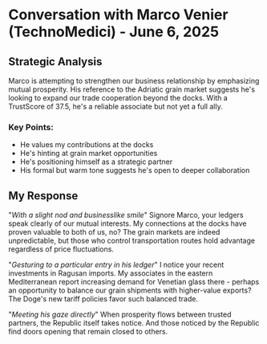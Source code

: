 # Conversation with Marco Venier (TechnoMedici) - June 6, 2025

## Strategic Analysis

Marco is attempting to strengthen our business relationship by emphasizing mutual prosperity. His reference to the Adriatic grain market suggests he's looking to expand our trade cooperation beyond the docks. With a TrustScore of 37.5, he's a reliable associate but not yet a full ally.

### Key Points:
- He values my contributions at the docks
- He's hinting at grain market opportunities
- He's positioning himself as a strategic partner
- His formal but warm tone suggests he's open to deeper collaboration

## My Response

"*With a slight nod and businesslike smile*" Signore Marco, your ledgers speak clearly of our mutual interests. My connections at the docks have proven valuable to both of us, no? The grain markets are indeed unpredictable, but those who control transportation routes hold advantage regardless of price fluctuations.

"*Gesturing to a particular entry in his ledger*" I notice your recent investments in Ragusan imports. My associates in the eastern Mediterranean report increasing demand for Venetian glass there - perhaps an opportunity to balance our grain shipments with higher-value exports? The Doge's new tariff policies favor such balanced trade.

"*Meeting his gaze directly*" When prosperity flows between trusted partners, the Republic itself takes notice. And those noticed by the Republic find doors opening that remain closed to others.
